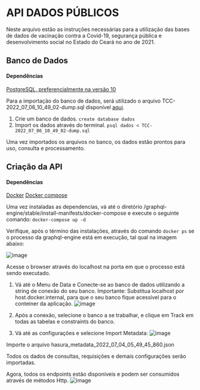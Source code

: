# API DADOS PÚBLICOS

Neste arquivo estão as instruções necessárias para a utilização das bases de dados de vacinação contra a Covid-19, segurança pública e desenvolvimento social no Estado do Ceará no ano de 2021.

## Banco de Dados
#### Dependências
[PostgreSQL, preferencialmente na versão 10](https://www.postgresql.org/ "PostgreSQL, preferencialmente na versão 10")



Para a importação do banco de dados, será utilizado o arquivo TCC-2022_07_06_10_49_02-dump.sql disponível [aqui](https://ufcbr-my.sharepoint.com/:u:/g/personal/edvan_junior_alu_ufc_br/EeMqc6ttj2ZKjdDOhu0IT4YBx5DbxDQ97sISB0q6NxoBDA?e=Au18iM "aqui").
1. Crie um banco de dados.
`create database dados`
2. Import os dados através do terminal.
`psql dados < TCC-2022_07_06_10_49_02-dump.sql`

Uma vez importados os arquivos no banco, os dados estão prontos para uso, consulta e processamento.

## Criação da API 

#### Dependências

[Docker](https://docs.docker.com/get-docker/ "Docker")
[Docker compose](https://docs.docker.com/compose/install/ "Docker compose")

Uma vez instaladas as dependencias, vá até o diretório /graphql-engine/stable/install-manifests/docker-compose e execute o seguinte comando:
`docker-compose up -d`

Verifique, após o término das instalações, através do comando `docker ps` se o processo da graphql-engine está em execução, tal qual na imagem abaixo:

![image](https://user-images.githubusercontent.com/42448044/177585018-36053c5d-8cd5-4c26-8017-3b83e4b1cf4f.png)


Acesse o browser através do localhost na porta em que o processo está sendo executado.

1. Vá até o Menu de Data e Conecte-se ao banco de dados utilizando a string de conexão do seu banco. Importante: Substitua localhost por host.docker.internal, para que o seu banco fique acessível para o conteiner da aplicação.
![image](https://user-images.githubusercontent.com/42448044/177586239-a5957e38-46b0-4af0-91bb-90631f0ab9f4.png)


2. Após a conexão, selecione o banco a se trabalhar, e clique em Track em todas as tabelas e constraints do banco.

3. Vá até as configurações e selecione Import Metadata:
![image](https://user-images.githubusercontent.com/42448044/177585949-ee478461-ac28-40d5-9036-ad288de0aab5.png)

Importe o arquivo hasura_metadata_2022_07_04_05_49_45_860.json

Todos os dados de consultas, requisições e demais configurações serão importadas. 

Agora, todos os endpoints estão disponíveis e podem ser consumidos através de métodos Http.
![image](https://user-images.githubusercontent.com/42448044/177586392-d8317ce1-9766-4dbf-9533-2b1bb20c549e.png)

